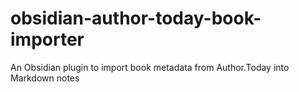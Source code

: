 # obsidian-author-today-book-importer
An Obsidian plugin to import book metadata from Author.Today into Markdown notes
